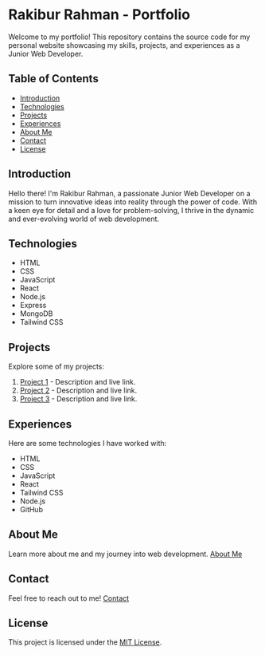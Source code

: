 # Rakibur Rahman - Portfolio

Welcome to my portfolio! This repository contains the source code for my personal website showcasing my skills, projects, and experiences as a Junior Web Developer.

## Table of Contents

- [Introduction](#introduction)
- [Technologies](#technologies)
- [Projects](#projects)
- [Experiences](#experiences)
- [About Me](#about-me)
- [Contact](#contact)
- [License](#license)

## Introduction

Hello there! I'm Rakibur Rahman, a passionate Junior Web Developer on a mission to turn innovative ideas into reality through the power of code. With a keen eye for detail and a love for problem-solving, I thrive in the dynamic and ever-evolving world of web development.

## Technologies

- HTML
- CSS
- JavaScript
- React
- Node.js
- Express
- MongoDB
- Tailwind CSS

## Projects

Explore some of my projects:

1. [Project 1](#) - Description and live link.
2. [Project 2](#) - Description and live link.
3. [Project 3](#) - Description and live link.

## Experiences

Here are some technologies I have worked with:

- HTML
- CSS
- JavaScript
- React
- Tailwind CSS
- Node.js
- GitHub

## About Me

Learn more about me and my journey into web development. [About Me](#about-me)

## Contact

Feel free to reach out to me! [Contact](#contact)

## License

This project is licensed under the [MIT License](LICENSE).
